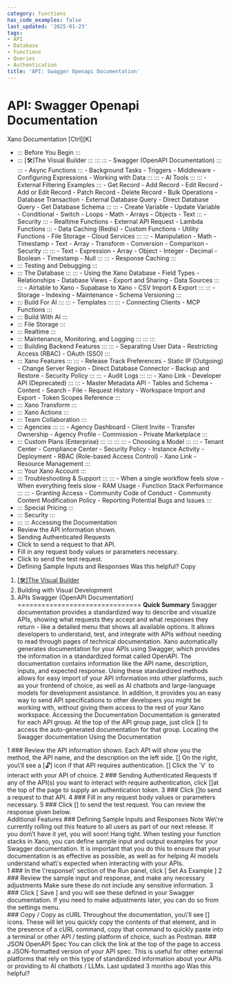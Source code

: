 ```yaml
---
category: functions
has_code_examples: false
last_updated: '2025-01-23'
tags:
- API
- Database
- Functions
- Queries
- Authentication
title: 'API: Swagger Openapi Documentation'
---
```


# API: Swagger Openapi Documentation

[](../../../index.html)
Xano Documentation
[Ctrl][K]
-   ::: 
    Before You Begin
    :::
-   ::: 
    [🛠️]The Visual Builder
    :::
        ::: 
            ::: 
            -   Swagger (OpenAPI
                Documentation)
            :::
            ::: 
            -   Async
                Functions
            :::
        -   Background Tasks
        -   Triggers
        -   Middleware
        -   Configuring
            Expressions
        -   Working with
            Data
        :::
        ::: 
        -   AI Tools
            ::: 
                ::: 
                -   External Filtering
                    Examples
                :::
            -   Get
                Record
            -   Add
                Record
            -   Edit
                Record
            -   Add or Edit
                Record
            -   Patch
                Record
            -   Delete
                Record
            -   Bulk
                Operations
            -   Database
                Transaction
            -   External Database
                Query
            -   Direct Database
                Query
            -   Get Database
                Schema
            :::
            ::: 
            -   Create
                Variable
            -   Update
                Variable
            -   Conditional
            -   Switch
            -   Loops
            -   Math
            -   Arrays
            -   Objects
            -   Text
            :::
        -   Security
            ::: 
            -   Realtime
                Functions
            -   External API
                Request
            -   Lambda
                Functions
            :::
        -   Data Caching
            (Redis)
        -   Custom
            Functions
        -   Utility
            Functions
        -   File
            Storage
        -   Cloud
            Services
        :::
        ::: 
        -   Manipulation
        -   Math
        -   Timestamp
        -   Text
        -   Array
        -   Transform
        -   Conversion
        -   Comparison
        -   Security
        :::
        ::: 
        -   Text
        -   Expression
        -   Array
        -   Object
        -   Integer
        -   Decimal
        -   Boolean
        -   Timestamp
        -   Null
        :::
        ::: 
        -   Response
            Caching
        :::
-   ::: 
    Testing and Debugging
    :::
-   ::: 
    The Database
    :::
        ::: 
        -   Using the Xano
            Database
        -   Field
            Types
        -   Relationships
        -   Database
            Views
        -   Export and
            Sharing
        -   Data
            Sources
        :::
        ::: 
        -   Airtable to
            Xano
        -   Supabase to
            Xano
        -   CSV Import &
            Export
        :::
        ::: 
        -   Storage
        -   Indexing
        -   Maintenance
        -   Schema
            Versioning
        :::
-   ::: 
    Build For AI
    :::
        ::: 
        -   Templates
        :::
        ::: 
        -   Connecting
            Clients
        -   MCP
            Functions
        :::
-   ::: 
    Build With AI
    :::
-   ::: 
    File Storage
    :::
-   ::: 
    Realtime
    :::
-   ::: 
    Maintenance, Monitoring, and Logging
    :::
        ::: 
        :::
-   ::: 
    Building Backend Features
    :::
        ::: 
        -   Separating User
            Data
        -   Restricting Access
            (RBAC)
        -   OAuth
            (SSO)
        :::
-   ::: 
    Xano Features
    :::
        ::: 
        -   Release Track
            Preferences
        -   Static IP
            (Outgoing)
        -   Change Server
            Region
        -   Direct Database
            Connector
        -   Backup and
            Restore
        -   Security
            Policy
        :::
        ::: 
        -   Audit
            Logs
        :::
        ::: 
        -   Xano
            Link
        -   Developer API
            (Deprecated)
        :::
        ::: 
        -   Master Metadata
            API
        -   Tables and
            Schema
        -   Content
        -   Search
        -   File
        -   Request
            History
        -   Workspace Import and
            Export
        -   Token Scopes
            Reference
        :::
-   ::: 
    Xano Transform
    :::
-   ::: 
    Xano Actions
    :::
-   ::: 
    Team Collaboration
    :::
-   ::: 
    Agencies
    :::
        ::: 
        -   Agency
            Dashboard
        -   Client
            Invite
        -   Transfer
            Ownership
        -   Agency
            Profile
        -   Commission
        -   Private
            Marketplace
        :::
-   ::: 
    Custom Plans (Enterprise)
    :::
        ::: 
            ::: 
                ::: 
                -   Choosing a
                    Model
                :::
            :::
        -   Tenant
            Center
        -   Compliance
            Center
        -   Security
            Policy
        -   Instance
            Activity
        -   Deployment
        -   RBAC (Role-based Access
            Control)
        -   Xano
            Link
        -   Resource
            Management
        :::
-   ::: 
    Your Xano Account
    :::
-   ::: 
    Troubleshooting & Support
    :::
        ::: 
        -   When a single workflow feels
            slow
        -   When everything feels
            slow
        -   RAM
            Usage
        -   Function Stack
            Performance
        :::
        ::: 
        -   Granting
            Access
        -   Community Code of
            Conduct
        -   Community Content Modification
            Policy
        -   Reporting Potential Bugs and
            Issues
        :::
-   ::: 
    Special Pricing
    :::
-   ::: 
    Security
    :::
-   ::: 
    :::
    Accessing the
    Documentation
-   Review the API information
    shown.
-   Sending Authenticated
    Requests
-   Click to send a request to that
    API.
-   Fill in any request body values or parameters
    necessary.
-   Click to send the test
    request.
-   Defining Sample Inputs and
    Responses
Was this helpful?
Copy
1.  [[🛠️]The Visual
    Builder](../../building-with-visual-development.html)
2.  Building with Visual Development
3.  APIs
Swagger (OpenAPI Documentation) 
===============================
**Quick Summary**
Swagger documentation provides a standardized way to describe and
visualize APIs, showing what requests they accept and what responses
they return - like a detailed menu that shows all available options. It
allows developers to understand, test, and integrate with APIs without
needing to read through pages of technical documentation.
Xano automatically generates documentation for your APIs using
Swagger, which provides the information in a standardized format
called OpenAPI. The documentation contains information like the API
name, description, inputs, and expected response.
Using these standardized methods allows for easy import of your API
information into other platforms, such as your frontend of choice, as
well as AI chatbots and large-language models for development
assistance. In addition, it provides you an easy way to send API
specifications to other developers you might be working with, without
giving them access to the rest of your Xano workspace.
Accessing the Documentation
Documentation is generated for each API group. At the top of the API
group page, just click
[] to access the auto-generated documentation
for that group.
Locating the Swagger documentation
Using the Documentation
<div>
1
###  
Review the API information shown.
Each API will show you the method, the API name, and the description on
the left side.
[]
On the right, you\'ll see a [🔓] icon if that API requires
authentication.
[]
Click the `V` to interact with your API of
choice.
2
###  
Sending Authenticated Requests
If any of the API(s) you want to interact with require authentication,
click
[]at the top of the page to supply an
authentication token.
3
###  
Click
[]to send a request to that API.
4
###  
Fill in any request body values or parameters necessary.
5
###  
Click
[] to send the test request.
You can review the response given below.
</div>
Additional Features
###  
Defining Sample Inputs and Responses
Note
We\'re currently rolling out this feature to all users as part of our
next release. If you don\'t have it yet, you will soon! Hang tight.
When testing your function
stacks in Xano, you can define sample input and output examples
for your Swagger documentation.
It is important that you do this to ensure that your documentation is as
effective as possible, as well as for helping AI models understand
what\'s expected when interacting with your APIs.
<div>
1
###  
In the \'response\' section of the Run panel, click [ Set As Example
]
2
###  
Review the sample input and response, and make any necessary adjustments
Make sure these do not include any sensitive information.
3
###  
Click [ Save ] and you will see these defined in your
Swagger documentation.
If you need to make adjustments later, you can do so from the settings
menu.
</div>
###  
Copy / Copy as cURL
Throughout the documentation, you\'ll see
[] icons. These will let you quickly copy the
contents of that element, and in the presence of a cURL command, copy
that command to quickly paste into a terminal or other API / testing
platform of choice, such as
Postman.
###  
JSON OpenAPI Spec
You can click the link at the top of the page to access a JSON-formatted
version of your API spec. This is useful for other external platforms
that rely on this type of standardized information about your APIs or
providing to AI chatbots / LLMs.
Last updated 3 months ago
Was this helpful?